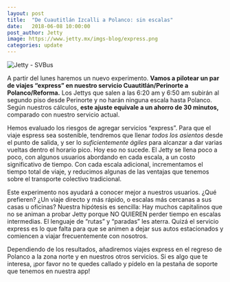 ```yaml
---
layout: post
title:  "De Cuautitlán Izcalli a Polanco: sin escalas"
date:   2018-06-08 10:00:00
post_author: Jetty
image: https://www.jetty.mx/imgs-blog/express.png
categories: update
---
```


![Jetty - SVBus]({{site.baseurl}}/imgs-blog/express.png)

A partir del lunes haremos un nuevo experimento. <b>Vamos a pilotear un par de viajes “express” en nuestro servicio Cuautitlán/Perinorte a Polanco/Reforma.</b> Los Jettys que salen a las 6:20 am y 6:50 am subirán al segundo piso desde Perinorte y no harán ninguna escala hasta Polanco. Según nuestros cálculos, <b>este ajuste equivale a un ahorro de 30 minutos,</b> comparado con nuestro servicio actual.

Hemos evaluado los riesgos de agregar servicios “express”. Para que el viaje espress sea sostenible, tendremos que llenar <i>todos los asientos</i> desde el punto de salida, y ser lo <i>suficientemente ágiles</i> para alcanzar a dar varias vueltas dentro el horario pico. Hoy eso no sucede. El Jetty se llena poco a poco, con algunos usuarios abordando en cada escala, a un costo significativo de tiempo. Con cada escala adicional, incrementamos el tiempo total de viaje, y reducimos algunas de las ventajas que tenemos sobre el transporte colectivo tradicional.

Este experimento nos ayudará a conocer mejor a nuestros usuarios. ¿Qué prefieren? ¿Un viaje directo y más rápido, o escalas más cercanas a sus casas u oficinas? Nuestra hipótesis es sencilla: Hay muchos capitalinos que no se animan a probar Jetty porque NO QUIEREN perder tiempo en escalas intermedias. El lenguaje de “rutas” y “paradas” les aterra. Quizá el servicio express es lo que falta para que se animen a dejar sus autos estacionados y comiencen a viajar frecuentemente con nosotros.

Dependiendo de los resultados, añadiremos viajes express en el regreso de Polanco a la zona norte y en nuestros otros servicios. Si es algo que te interesa, ¡por favor no te quedes callado y pídelo en la pestaña de soporte que tenemos en nuestra app!

